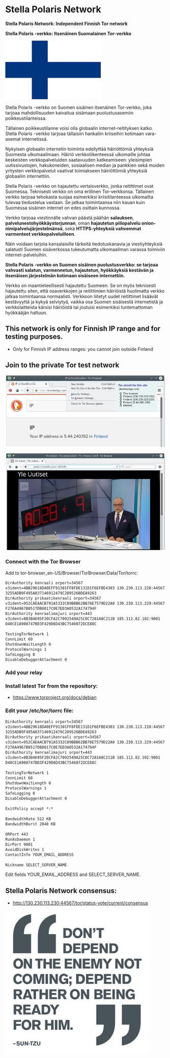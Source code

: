 # Stella Polaris Network

**Stella Polaris Network: Independent Finnish Tor network**

**Stella Polaris -verkko: Itsenäinen Suomalainen Tor-verkko**

![Alt text](/images/finland_flag.png?raw=true "The Tor Browser")

Stella Polaris -verkko on Suomen sisäinen itsenäinen Tor-verkko,
joka tarjoaa mahdollisuuden kaivaitua sisämaan puolustusasemiin poikkeustilanteissa.

Tällainen poikkeustilanne voisi olla globaalin internet-reitityksen katko.
Stella Polaris -verkko tarjoaa tällaisiin hankaliin kriiseihin
kotimaan vara-asemat internetissä.

Nykyisen globaalin internetin toiminta edellyttää häiriöttömiä yhteyksiä
Suomesta ulkomaailmaan. Häiriö verkkoliikenteessä ulkomaille
johtaa keskeisten verkkopalveluiden saatavuuden katkeamiseen:
yleisimpien uutissivustojen, hakukoneiden, sosiaalisen median ja pankkien
sekä muiden yritysten verkkopalvelut vaativat toimiakseen häiriöttömiä
yhteyksiä globaaliin internettiin.

Stella Polaris -verkko on hajautettu vertaisverkko,
jonka reitittimet ovat Suomessa.
Teknisesti verkko on oma erillinen Tor-verkkonsa.
Tällainen verkko tarjoaa tehokasta suojaa esimerkiksi
kriisitilanteessa ulkomailta tulevaa tiedustelua vastaan.
Se jatkaa toimintaansa niin kauan kuin
Suomessa sisäinen internet on edes osittain kunnossa.

Verkko tarjoaa viestinnälle vahvan päästä päähän **salauksen**,
**palvelunestohyökkäystorjunnan**,
oman **hajautetun piilopalvelu onion-nimipalvelujärjestelmänsä**,
sekä **HTTPS-yhteyksiä vahvemmat varmenteet verkkopalveluilleen**.

Näin voidaan tarjota kansalaisille tärkeitä tiedotuskanavia ja viestiyhteyksiä
salatusti Suomen sisäverkossa tukeutumatta ulkomaailman varassa toimiviin
internet-palveluihin.

**Stella Polaris -verkko on Suomen sisäinen puolustusverkko:
se tarjoaa vahvasti salatun, varmennetun, hajautetun,
hyökkäyksiä kestävän ja itsenäisen järjestelmän
kotimaan sisäiseen internettiin.**

Verkko on maantieteellisesti hajautettu Suomeen. Se on myös teknisesti
hajautettu siten, että osaverkkojen ja reitittimien häiriöistä huolimatta
verkko jatkaa toimintaansa normaalisti. Verkkoon liitetyt uudet reitittimet
lisäävät kestävyyttä ja kykyä selviytyä, vaikka osa Suomen sisäisestä
internetistä ja verkkolaitteista kärsisi häiriöistä
tai joutuisi esimerkiksi tuntemattoman hyökkääjän haltuun.

## This network is only for Finnish IP range and for testing purposes.

* Only for Finnish IP address ranges: you cannot join outside Finland

## Join to the private Tor test network

![Alt text](/images/TheTorBrowser.png?raw=true "The Tor Browser")

![Alt text](/images/yle_onion.png?raw=true "The Tor Browser")

### Connect with the Tor Browser

Add to tor-browser_en-US/Browser/TorBrowser/Data/Tor/torrc:

```
DirAuthority kenraali orport=34567 v3ident=4BB29618DA0EFF91301FF8FDE131D1F6EFBE4303 130.230.113.228:44567 3255ADB9F495A837146912479C289526BDEA9263
DirAuthority prikaatikenraali orport=34567 v3ident=952CAEAACB791A5332C89BBB62BB78E7579D22A0 130.230.113.229:44567 F276A4967B0517DB8017C0E7ED3A0532A174794F
DirAuthority kenraalimajuri orport=443 v3ident=8B3B4695F20CFA2C7092549A25C0C7281A8C211B 185.112.82.102:9001 D40CE1A908747BD3F429D6D43BC7546072DCE88C

TestingTorNetwork 1
ConnLimit 60
ShutdownWaitLength 0
ProtocolWarnings 1
SafeLogging 0
DisableDebuggerAttachment 0
```

### Add your relay

### Install latest Tor from the repository:

* https://www.torproject.org/docs/debian

### Edit your /etc/tor/torrc file:

```
DirAuthority kenraali orport=34567 v3ident=4BB29618DA0EFF91301FF8FDE131D1F6EFBE4303 130.230.113.228:44567 3255ADB9F495A837146912479C289526BDEA9263
DirAuthority prikaatikenraali orport=34567 v3ident=952CAEAACB791A5332C89BBB62BB78E7579D22A0 130.230.113.229:44567 F276A4967B0517DB8017C0E7ED3A0532A174794F
DirAuthority kenraalimajuri orport=443 v3ident=8B3B4695F20CFA2C7092549A25C0C7281A8C211B 185.112.82.102:9001 D40CE1A908747BD3F429D6D43BC7546072DCE88C

TestingTorNetwork 1
ConnLimit 60
ShutdownWaitLength 0
ProtocolWarnings 1
SafeLogging 0
DisableDebuggerAttachment 0

ExitPolicy accept *:*

BandwidthRate 512 KB
BandwidthBurst 2048 KB

ORPort 443
RunAsDaemon 1
DirPort 9001
AvoidDiskWrites 1
ContactInfo YOUR_EMAIL_ADDRESS

Nickname SELECT_SERVER_NAME
```

Edit fields YOUR_EMAIL_ADDRESS and SELECT_SERVER_NAME.

## Stella Polaris Network consensus:

* http://130.230.113.230:44567/tor/status-vote/current/consensus

![Alt text](/images/be_ready.png?raw=true "The Tor Browser")
